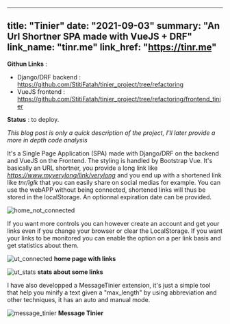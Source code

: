 ---
title: "Tinier"
date: "2021-09-03"
summary: "An Url Shortner SPA made with VueJS + DRF"
link_name: "tinr.me"
link_href: "https://tinr.me" 
----

**Githun Links** :

- Django/DRF backend : <https://github.com/StitiFatah/tinier_project/tree/refactoring>
- VueJS frontend : <https://github.com/StitiFatah/tinier_project/tree/refactoring/frontend_tinier>

**Status** : to deploy.

_This blog post is only a quick description of the project, I'll later provide a more in depth code analysis_

It's a Single Page Application (SPA) made with Django/DRF on the backend and VueJS on the Frontend. The styling is handled by Bootstrap Vue. It's basically an URL shortner, you provide a long link like *https://www.myverylong/link/verylong* and you end up with a shortened link like _tnr/lglk_ that you can easily share on social medias for example. You can use the webAPP without being connected, shortened links will thus be stored in the localStorage. An optionnal expiration date can be provided.

![home_not_connected](/images/ut_not_connected.png)

If you want more controls you can however create an account and get your links even if you change your browser or clear the LocalStorage. If you want your links to be monitored you can enable the option on a per link basis and get statistics about them.

![ut_connected](/images/ut_connected.png)
**home page with links**

![ut_stats](/images/ut_stats.png)
**stats about some links**

I have also developped a MessageTinier extension, it's just a simple tool that help you minify a text given a "max_length" by using abbreviation and other techniques, it has an auto and manual mode.

![message_tinier](/images/mt.png)
**Message Tinier**
